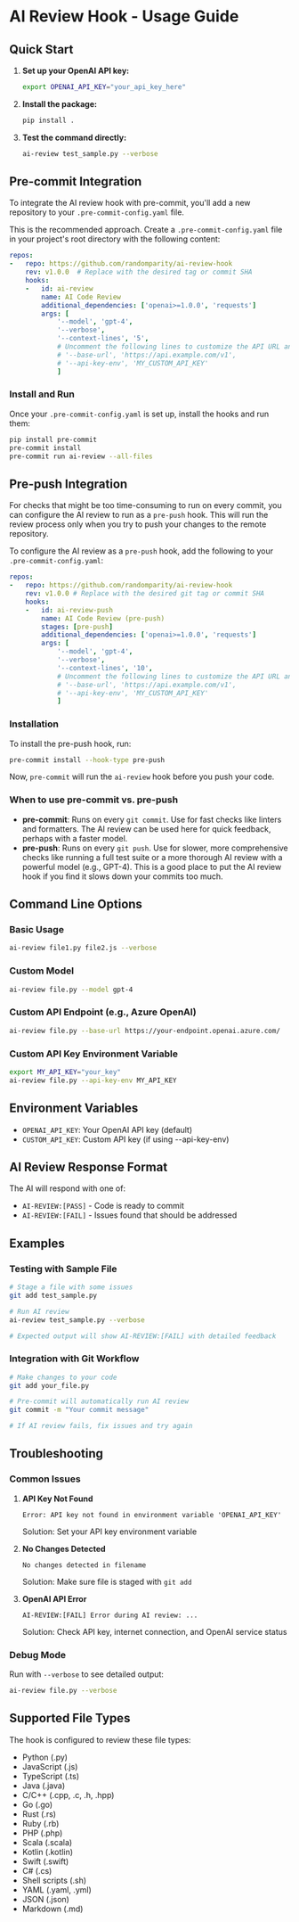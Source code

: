 # AI Review Hook - Usage Guide

## Quick Start

1. **Set up your OpenAI API key:**
   ```bash
   export OPENAI_API_KEY="your_api_key_here"
   ```

2. **Install the package:**
   ```bash
   pip install .
   ```

3. **Test the command directly:**
   ```bash
   ai-review test_sample.py --verbose
   ```

## Pre-commit Integration

To integrate the AI review hook with pre-commit, you'll add a new repository to your `.pre-commit-config.yaml` file.

This is the recommended approach. Create a `.pre-commit-config.yaml` file in your project's root directory with the following content:

```yaml
repos:
-   repo: https://github.com/randomparity/ai-review-hook
    rev: v1.0.0  # Replace with the desired tag or commit SHA
    hooks:
    -   id: ai-review
        name: AI Code Review
        additional_dependencies: ['openai>=1.0.0', 'requests']
        args: [
            '--model', 'gpt-4', 
            '--verbose', 
            '--context-lines', '5',
            # Uncomment the following lines to customize the API URL and key
            # '--base-url', 'https://api.example.com/v1',
            # '--api-key-env', 'MY_CUSTOM_API_KEY'
            ]
```

### Install and Run

Once your `.pre-commit-config.yaml` is set up, install the hooks and run them:

```bash
pip install pre-commit
pre-commit install
pre-commit run ai-review --all-files
```

## Pre-push Integration

For checks that might be too time-consuming to run on every commit, you can configure the AI review to run as a `pre-push` hook. This will run the review process only when you try to push your changes to the remote repository.

To configure the AI review as a `pre-push` hook, add the following to your `.pre-commit-config.yaml`:

```yaml
repos:
-   repo: https://github.com/randomparity/ai-review-hook
    rev: v1.0.0 # Replace with the desired git tag or commit SHA
    hooks:
    -   id: ai-review-push
        name: AI Code Review (pre-push)
        stages: [pre-push]
        additional_dependencies: ['openai>=1.0.0', 'requests']
        args: [
            '--model', 'gpt-4', 
            '--verbose',
            '--context-lines', '10',
            # Uncomment the following lines to customize the API URL and key
            # '--base-url', 'https://api.example.com/v1',
            # '--api-key-env', 'MY_CUSTOM_API_KEY'
            ]
```

### Installation

To install the pre-push hook, run:

```bash
pre-commit install --hook-type pre-push
```

Now, `pre-commit` will run the `ai-review` hook before you push your code.

### When to use pre-commit vs. pre-push

*   **pre-commit**: Runs on every `git commit`. Use for fast checks like linters and formatters. The AI review can be used here for quick feedback, perhaps with a faster model.
*   **pre-push**: Runs on every `git push`. Use for slower, more comprehensive checks like running a full test suite or a more thorough AI review with a powerful model (e.g., GPT-4). This is a good place to put the AI review hook if you find it slows down your commits too much.

## Command Line Options

### Basic Usage
```bash
ai-review file1.py file2.js --verbose
```

### Custom Model
```bash
ai-review file.py --model gpt-4
```

### Custom API Endpoint (e.g., Azure OpenAI)
```bash
ai-review file.py --base-url https://your-endpoint.openai.azure.com/
```

### Custom API Key Environment Variable
```bash
export MY_API_KEY="your_key"
ai-review file.py --api-key-env MY_API_KEY
```


## Environment Variables

- `OPENAI_API_KEY`: Your OpenAI API key (default)
- `CUSTOM_API_KEY`: Custom API key (if using --api-key-env)

## AI Review Response Format

The AI will respond with one of:
- `AI-REVIEW:[PASS]` - Code is ready to commit
- `AI-REVIEW:[FAIL]` - Issues found that should be addressed

## Examples

### Testing with Sample File
```bash
# Stage a file with some issues
git add test_sample.py

# Run AI review
ai-review test_sample.py --verbose

# Expected output will show AI-REVIEW:[FAIL] with detailed feedback
```

### Integration with Git Workflow
```bash
# Make changes to your code
git add your_file.py

# Pre-commit will automatically run AI review
git commit -m "Your commit message"

# If AI review fails, fix issues and try again
```

## Troubleshooting

### Common Issues

1. **API Key Not Found**
   ```
   Error: API key not found in environment variable 'OPENAI_API_KEY'
   ```
   Solution: Set your API key environment variable

2. **No Changes Detected**
   ```
   No changes detected in filename
   ```
   Solution: Make sure file is staged with `git add`

3. **OpenAI API Error**
   ```
   AI-REVIEW:[FAIL] Error during AI review: ...
   ```
   Solution: Check API key, internet connection, and OpenAI service status

### Debug Mode
Run with `--verbose` to see detailed output:
```bash
ai-review file.py --verbose
```

## Supported File Types

The hook is configured to review these file types:
- Python (.py)
- JavaScript (.js)
- TypeScript (.ts)
- Java (.java)
- C/C++ (.cpp, .c, .h, .hpp)
- Go (.go)
- Rust (.rs)
- Ruby (.rb)
- PHP (.php)
- Scala (.scala)
- Kotlin (.kotlin)
- Swift (.swift)
- C# (.cs)
- Shell scripts (.sh)
- YAML (.yaml, .yml)
- JSON (.json)
- Markdown (.md)
